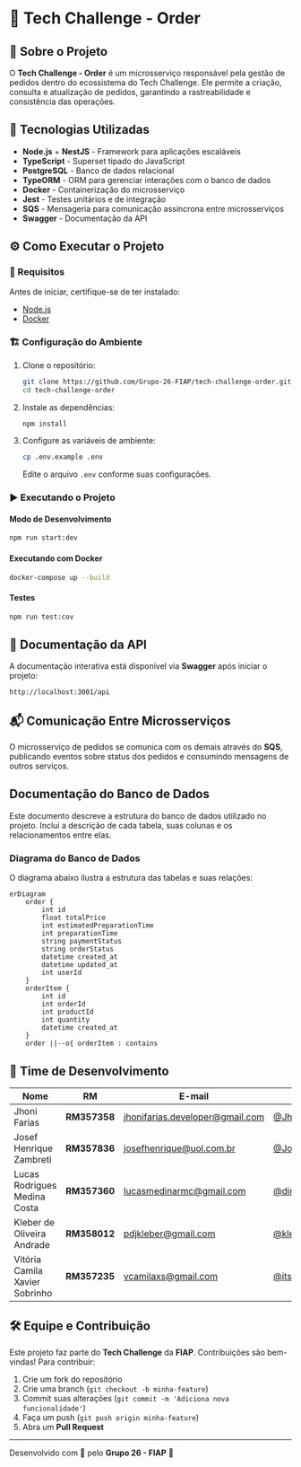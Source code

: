 # 🛒 Tech Challenge - Order

## 📌 Sobre o Projeto
O **Tech Challenge - Order** é um microsserviço responsável pela gestão de pedidos dentro do ecossistema do Tech Challenge. Ele permite a criação, consulta e atualização de pedidos, garantindo a rastreabilidade e consistência das operações.

## 🚀 Tecnologias Utilizadas
- **Node.js** + **NestJS** - Framework para aplicações escaláveis
- **TypeScript** - Superset tipado do JavaScript
- **PostgreSQL** - Banco de dados relacional
- **TypeORM** - ORM para gerenciar interações com o banco de dados
- **Docker** - Containerização do microsserviço
- **Jest** - Testes unitários e de integração
- **SQS** - Mensageria para comunicação assíncrona entre microsserviços
- **Swagger** - Documentação da API

## ⚙️ Como Executar o Projeto
### 🔧 Requisitos
Antes de iniciar, certifique-se de ter instalado:
- [Node.js](https://nodejs.org/)
- [Docker](https://www.docker.com/)

### 🏗 Configuração do Ambiente
1. Clone o repositório:
   ```sh
   git clone https://github.com/Grupo-26-FIAP/tech-challenge-order.git
   cd tech-challenge-order
   ```
2. Instale as dependências:
   ```sh
   npm install
   ```
3. Configure as variáveis de ambiente:
   ```sh
   cp .env.example .env
   ```
   Edite o arquivo `.env` conforme suas configurações.

### ▶️ Executando o Projeto
#### Modo de Desenvolvimento
```sh
npm run start:dev
```
#### Executando com Docker
```sh
docker-compose up --build
```
#### Testes
```sh
npm run test:cov
```

## 📖 Documentação da API
A documentação interativa está disponível via **Swagger** após iniciar o projeto:
```
http://localhost:3001/api
```

## 📬 Comunicação Entre Microsserviços
O microsserviço de pedidos se comunica com os demais através do **SQS**, publicando eventos sobre status dos pedidos e consumindo mensagens de outros serviços.

## Documentação do Banco de Dados

Este documento descreve a estrutura do banco de dados utilizado no projeto. Inclui a descrição de cada tabela, suas colunas e os relacionamentos entre elas.

### Diagrama do Banco de Dados

O diagrama abaixo ilustra a estrutura das tabelas e suas relações:

```mermaid
erDiagram
    order {
        int id
        float totalPrice
        int estimatedPreparationTime
        int preparationTime
        string paymentStatus
        string orderStatus
        datetime created_at
        datetime updated_at
        int userId
    }
    orderItem {
        int id
        int orderId
        int productId
        int quantity
        datetime created_at
    }
    order ||--o{ orderItem : contains
```

## 👥 Time de Desenvolvimento

| Nome                           | RM           | E-mail                                                             | GitHub                                             |
| ------------------------------ | ------------ | ------------------------------------------------------------------ | -------------------------------------------------- |
| Jhoni Farias                   | **RM357358** | [jhonifarias.developer@gmail.com](jhonifarias.developer@gmail.com) | [@JhoniFarias](https://github.com/JhoniFarias)     |
| Josef Henrique Zambreti        | **RM357836** | [josefhenrique@uol.com.br](josefhenrique@uol.com.br)               | [@Josefhz](https://github.com/Josefhz)             |
| Lucas Rodrigues Medina Costa   | **RM357360** | [lucasmedinarmc@gmail.com](lucasmedinarmc@gmail.com)               | [@diname](https://github.com/diname)               |
| Kleber de Oliveira Andrade     | **RM358012** | [pdjkleber@gmail.com](pdjkleber@gmail.com)                         | [@kleberandrade](https://github.com/kleberandrade) |
| Vitória Camila Xavier Sobrinho | **RM357235** | [vcamilaxs@gmail.com](vcamilaxs@gmail.com)                         | [@itsvickie](https://github.com/itsvickie)         |



## 🛠 Equipe e Contribuição
Este projeto faz parte do **Tech Challenge** da **FIAP**. Contribuições são bem-vindas! Para contribuir:
1. Crie um fork do repositório
2. Crie uma branch (`git checkout -b minha-feature`)
3. Commit suas alterações (`git commit -m 'Adiciona nova funcionalidade'`)
4. Faça um push (`git push origin minha-feature`)
5. Abra um **Pull Request**

---
Desenvolvido com 💙 pelo **Grupo 26 - FIAP** 🚀

